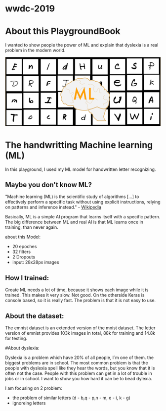 # wwdc-2019 
# About this PlaygroundBook

I wanted to show people the power of ML and explain that dyslexia is a real problem in the modern world. 


![VisuelPicture of ML](ml.png)
# The handwritting Machine learning (ML)
 
 In this playground, I used my ML model for handwritten letter recognizing.
 
 ## Maybe you don't know ML?
 
 "Machine learning (ML) is the scientific study of algorithms [...] to effectively perform a specific task without using explicit instructions, relying on patterns and inference instead." - [Wikipedia](https://en.wikipedia.org/wiki/Machine_learning)
 
 Basically, ML is a simple AI program that learns itself with a specific pattern. The big difference between ML and real AI is that ML learns once in training, than never again.
 
 about this Model:
 - 20 epoches
 - 32 filters
 - 2 Dropouts
 - input: 28x28px images
 
 ## How I trained:
 
 Create ML needs a lot of time, because it shows each image while it is trained. This makes it very slow. Not good.
 On the otherside Keras is console based, so it is really fast. The problem is that it is not easy to use.
 
 ## About the dataset:
 
 The emnist dataset is an extended version of the mnist dataset. The letter version of emnist provides 103k images in total, 88k for training and 14.8k for testing.


 #About dyslexia:
 
 Dyslexia is a problem which have 20% of all people, I´m one of them. the biggest problems are in school. The most common problem is that the people with dyslexia spell like they hear the words, but you know that it is often not the case. People with this problem can get in a lot of trouble in jobs or in school. I want to show you how hard it can be to bead dylexia.
 
 I am focusing on 2 problem:
 - the problem of similar letters (d - b,q - p,n - m, e - i, k - g)
 - ignoreing letters
